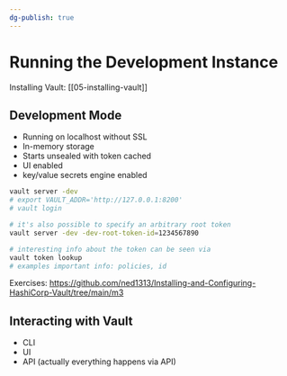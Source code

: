 ```yaml
---
dg-publish: true
---
```

# Running the Development Instance

Installing Vault: [[05-installing-vault]]

## Development Mode

- Running on localhost without SSL
- In-memory storage
- Starts unsealed with token cached
- UI enabled
- key/value secrets engine enabled


```bash
vault server -dev
# export VAULT_ADDR='http://127.0.0.1:8200'
# vault login

# it's also possible to specify an arbitrary root token
vault server -dev -dev-root-token-id=1234567890

# interesting info about the token can be seen via
vault token lookup
# examples important info: policies, id
```

Exercises: <https://github.com/ned1313/Installing-and-Configuring-HashiCorp-Vault/tree/main/m3>


## Interacting with Vault

- CLI
- UI
- API (actually everything happens via API)


